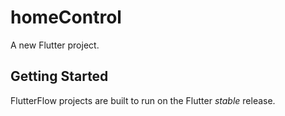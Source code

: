 # homeControl

A new Flutter project.

## Getting Started

FlutterFlow projects are built to run on the Flutter _stable_ release.
